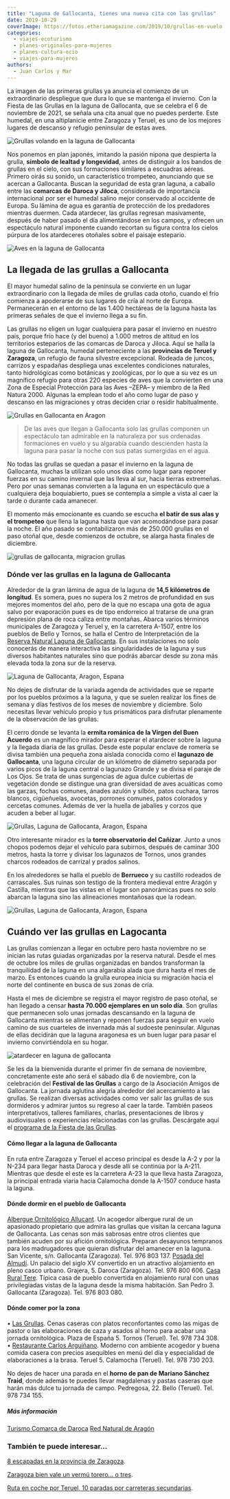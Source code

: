 ```yaml
---
title: "Laguna de Gallocanta, tienes una nueva cita con las grullas"
date: 2019-10-29
coverImage: https://fotos.etheriamagazine.com/2019/10/grullas-en-vuelo.jpg
categories: 
  - viajes-ecoturismo
  - planes-originales-para-mujeres
  - planes-cultura-ocio
  - viajes-para-mujeres
authors: 
  - Juan Carlos y Mar
---
```


La imagen de las primeras grullas ya anuncia el comienzo de un extraordinario despliegue que dura lo que se mantenga el invierno. Con la Fiesta de las Grullas en la laguna de Gallocanta, que se celebra el 6 de noviembre de 2021, se señala una cita anual que no puedes perderte. Este humedal, en una altiplanicie entre Zaragoza y Teruel, es uno de los mejores lugares de descanso y refugio peninsular de estas aves.

![Grullas volando en la laguna de Gallocanta](https://fotos.etheriamagazine.com/2019/10/que-ver-laguna-gallocanta-900x600.jpg "Laguna de Gallocanta (Zaragoza).")

Nos ponemos en plan japonés, imitando la pasión nipona que despierta la grulla, 
**símbolo de lealtad y longevidad**, antes de distinguir a los bandos de grullas en el 
cielo, con sus formaciones similares a escuadras aéreas. Primero oirás su sonido, un 
característico trompeteo, anunciando que se acercan a Gallocanta. Buscan la seguridad de 
esta gran laguna, a caballo entre las **comarcas de Daroca y Jiloca**, considerada de 
importancia internacional por ser el humedal salino mejor conservado al occidente de 
Europa. Su lámina de agua es garantía de protección de los predadores mientras duermen. 
Cada atardecer, las grullas regresan masivamente, después de haber pasado el día 
alimentándose en los campos, y ofrecen un espectáculo natural imponente cuando recortan 
su figura contra los cielos púrpura de los atardeceres otoñales sobre el paisaje 
estepario. 

![Aves en la laguna de Gallocanta](https://fotos.etheriamagazine.com/2019/10/viaje-zaragoza-laguna-gallocanta-grupo-rosa-900x600.jpg "Amanecer en la laguna de Gallocanta.")

## La llegada de las grullas a Gallocanta

El mayor humedal salino de la península se convierte en un lugar extraordinario con la 
llegada de miles de grullas cada otoño, cuando el frío comienza a apoderarse de sus 
lugares de cría al norte de Europa. Permanecerán en el entorno de las 1.400 hectáreas de 
la laguna hasta las primeras señales de que el invierno llega a su fin. 

Las grullas no eligen un lugar cualquiera para pasar el invierno en nuestro país, porque 
frío hace (y del bueno) a 1.000 metros de altitud en los territorios esteparios de las 
comarcas de Daroca y Jiloca. Aquí se halla la laguna de Gallocanta, humedal 
perteneciente a las **provincias de Teruel y Zaragoza**, un refugio de fauna silvestre 
excepcional. Rodeada de juncos, carrizos y espadañas despliega unas excelentes 
condiciones naturales, tanto hidrológicas como botánicas y zoológicas, por lo que a su 
vez es un magnífico refugio para otras 220 especies de aves que la convierten en una 
Zona de Especial Protección para las Aves –ZEPA– y miembro de la Red Natura 2000. 
Algunas la emplean todo el año como lugar de paso y descanso en las migraciones y otras 
deciden criar o residir habitualmente. 

![Grullas en Gallocanta en Aragon](https://fotos.etheriamagazine.com/2019/10/viaje-zaragoza-gallocanta-grullas-900x600.jpg "Grullas en la laguna de Gallocanta.")

> De las aves que llegan a Gallocanta solo las grullas componen un espectáculo tan 
> admirable en la naturaleza por sus ordenadas formaciones en vuelo y su algarabía cuando 
> descienden hasta la laguna para pasar la noche con sus patas sumergidas en el agua. 

No todas las grullas se quedan a pasar el invierno en la laguna de Gallocanta, muchas la 
utilizan solo unos días como lugar para reponer fuerzas en su camino invernal que las 
lleva al sur, hacia tierras extremeñas. Pero por unas semanas convierten a la laguna en 
un espectáculo que a cualquiera deja boquiabierto, pues se contempla a simple a vista al 
caer la tarde o durante cada amanecer. 

El momento más emocionante es cuando se escucha **el batir de sus alas y el trompeteo** 
que llena la laguna hasta que van acomodándose para pasar la noche. El año pasado se 
contabilizaron más de 250.000 grullas en el paso otoñal que, desde comienzos de octubre, 
se alarga hasta finales de diciembre. 

![grullas de gallocanta, migracion grullas](https://fotos.etheriamagazine.com/2019/10/grullas-en-vuelo-900x542.jpg "Grullas en pleno vuelo.")

### Dónde ver las grullas en la laguna de Gallocanta

Alrededor de la gran lámina de agua de la laguna de **14,5 kilómetros de longitud**. Es 
somera, pues no supera los 2 metros de profundidad en sus mejores momentos del año, pero 
de la que no escapa una gota de agua salvo por evaporación pues es de tipo endorreico al 
tratarse de una gran depresión plana de roca caliza entre montañas. Abarca varios 
términos municipales de Zaragoza y Teruel y, en la carretera A-1507, entre los pueblos 
de Bello y Tornos, se halla el Centro de Interpretación de la [Reserva Natural Laguna de 
Gallocanta](http://www.rednaturaldearagon.com/centros/centro-de-interpretacion-de-la-laguna-de-gallocanta/). 
En sus instalaciones no solo conocerás de manera interactiva las singularidades de la 
laguna y sus diversos habitantes naturales sino que podrás abarcar desde su zona más 
elevada toda la zona sur de la reserva. 

![Laguna de Gallocanta, Aragon, Espana](https://fotos.etheriamagazine.com/2019/10/viaje-zaragoza-laguna-gallocanta-dos-900x600.jpg "Otros habitantes de la laguna de Gallocanta.")

No dejes de disfrutar de la variada agenda de actividades que se reparte por los pueblos 
próximos a la laguna, y que se suelen realizar los fines de semana y días festivos de 
los meses de noviembre y diciembre. Solo necesitas llevar vehículo propio y tus 
prismáticos para disfrutar plenamente de la observación de las grullas. 

El cerro donde se levanta la **ermita románica de la Virgen del Buen Acuerdo** es un 
magnífico mirador para esperar el atardecer sobre la laguna y la llegada diaria de las 
grullas. Desde este popular enclave de romería se divisa también una pequeña zona 
aislada conocida como el **lagunazo de Gallocanta**, una laguna circular de un kilómetro 
de diámetro separada por varios picos de la laguna central o lagunazo Grande y se divisa 
el paraje de Los Ojos. Se trata de unas surgencias de agua dulce cubiertas de vegetación 
donde se distingue una gran diversidad de aves acuáticas como las garzas, fochas 
comunes, ánades azulón y silbón, patos cuchara, tarros blancos, cigüeñuelas, avocetas, 
porrones comunes, patos colorados y cercetas comunes. Además de ver la huella de 
jabalíes y corzos que acuden a beber al lugar. 

![Grullas, Laguna de Gallocanta, Aragon, Espana](https://fotos.etheriamagazine.com/2019/10/viaje-zaragoza-Gallocanta-Laguna-Nuestra-senora-Buen-Acuerdo-900x592.jpg "Ermita de Nuestra Señora del Buen Acuerdo.")

Otro interesante mirador es la **torre observatorio del Cañizar**. Junto a unos chopos 
podemos dejar el vehículo para subirnos, después de caminar 300 metros, hasta la torre y 
divisar los lagunazos de Tornos, unos grandes charcos rodeados de carrizal y prados 
salinos. 

En los alrededores se halla el pueblo de **Berrueco** y su castillo rodeados de 
carrascales. Sus ruinas son testigo de la frontera medieval entre Aragón y Castilla, 
mientras que las vistas en el lugar son panorámicas pues no solo abarcan la laguna sino 
las alineaciones montañosas que la rodean. 

![Grullas, Laguna de Gallocanta, Aragon, Espana](https://fotos.etheriamagazine.com/2019/10/viaje-zaragoza-laguna-gallocanta-verde-900x692.jpg "Laguna de Gallocanta.")

## Cuándo ver las grullas en Lagocanta

Las grullas comienzan a llegar en octubre pero hasta noviembre no se inician las rutas 
guiadas organizadas por la reserva natural. Desde el mes de octubre los miles de grullas 
organizadas en bandos transforman la tranquilidad de la laguna en una algarabía alada 
que dura hasta el mes de marzo. Es entonces cuando la grulla europea inicia su migración 
hacia el norte del continente en busca de sus zonas de cría. 

Hasta el mes de diciembre se registra el mayor registro de paso otoñal, se han llegado a 
censar **hasta 70.000 ejemplares en un solo día**. Son grullas que permanecen solo unas 
jornadas descansando en la laguna de Gallocanta mientras se alimentan y reponen fuerzas 
para seguir en vuelo camino de sus cuarteles de invernada más al sudoeste peninsular. 
Algunas de ellas decidirán que la laguna aragonesa es un buen lugar para pasar el 
invierno convirtiéndola en su hogar. 

![atardecer en laguna de gallocanta](https://fotos.etheriamagazine.com/2019/10/viaje-zaragoza-laguna-gallocanta-grullas-atardecer-900x601.jpg "Grullas al atardecer.")

Se les da la bienvenida durante el primer fin de semana de noviembre, concretamente este 
año será el sábado día 6 de noviembre, con la celebración del **Festival de las 
Grullas** a cargo de la Asociación Amigos de Gallocanta. La jornada aglutina alegría 
alrededor del acercamiento a las grullas. Se realizan diversas actividades como ver 
salir las grullas de sus dormideros y admirar juntos su regreso al caer la tarde. 
También paseos interpretativos, talleres familiares, charlas, presentaciones de libros y 
audiovisuales o experiencias relacionadas con las grullas. Descárgate aquí el [programa 
de la Fiesta de las 
Grullas](https://amigosdegallocanta.files.wordpress.com/2021/10/202111_programa-24-fiesta-grullas2.jpg). 

#### Cómo llegar a la laguna de Gallocanta

En ruta entre Zaragoza y Teruel el acceso principal es desde la A-2 y por la N-234 para 
llegar hasta Daroca y desde allí se continúa por la A-211. Mientras que desde el este es 
la carretera A-23 la que lleva hasta Zaragoza, la principal entrada viaria hacia 
Calamocha donde la A-1507 conduce hasta la laguna. 

#### Dónde dormir en el pueblo de Gallocanta

[Albergue Ornitológico Allucant](https://www.allucant.com/). Un acogedor albergue rural 
de un apasionado propietario que admira las grullas que visitan la cercana laguna de 
Gallocanta. Las cenas son más sabrosas entre otros clientes que también acuden por su 
afición ornitológica. Preparan desayunos tempranos para los madrugadores que quieran 
disfrutar del amanecer en la laguna. San Vicente, s/n. Gallocanta (Zaragoza). Tel. 976 
803 137. [Posada del Almudí](http://posadadelalmudi.es/). Un palacio del siglo XV 
convertido en un atractivo alojamiento en pleno casco urbano. Grajera, 5. Daroca 
(Zaragoza). Tel. 976 800 606. [Casa Rural 
Tere](http://www.adri.es/nueva/servicios/campo-de-daroca/gallocanta/vivienda-turismo-rural/1247-casa-tere). 
Típica casa de pueblo convertida en alojamiento rural con unas privilegiadas vistas de 
la laguna desde la misma habitación. San Pedro 3. Gallocanta (Zaragoza). Tel. 976 803 
080. 

#### Dónde comer por la zona

• [Las Grullas](http://hostallasgrullas.com/). Cenas caseras con platos reconfortantes 
como las migas de pastor o las elaboraciones de caza y asados al horno para acabar una 
jornada ornitológica. Plaza de España 5. Tornos (Teruel). Tel. 978 734 308. • [Restaurante 
Carlos Arguiñano](https://www.facebook.com/RestauranteCarlosArguinano). Moderno con 
ambiente acogedor y buena comida casera con precios asequibles en menú del día y 
especialidad de elaboraciones a la brasa. Teruel 5. Calamocha (Teruel). Tel. 978 730 
203. 

No dejes de hacer una parada en el **horno de pan de Mariano Sánchez Traid**, donde 
además te puedes llevar magdalenas y pastas caseras que harán más dulce tu jornada de 
campo. Pedregosa, 22. Bello (Teruel). Tel. 978 734 155. 

##### Más información

[Turismo Comarca de 
Daroca](http://turismo.comarcadedaroca.com/En_La_Laguna_De_Gallocanta.htm) [Red Natural 
de 
Aragón](http://rednaturaldearagon.com/centros/centro-de-interpretacion-de-la-laguna-de-gallocanta/) 

### También te puede interesar...

[8 escapadas en la provincia de 
Zaragoza](https://etheriamagazine.com/2020/06/08/viajes-por-espana-8-escapadas-en-la-provincia-de-zaragoza/). 

[Zaragoza bien vale un vermú torero… o 
tres](https://etheriamagazine.com/2019/02/12/mejores-bares-viaje-zaragoza/). 

[Ruta en coche por Teruel, 10 paradas por carreteras 
secundarias](https://etheriamagazine.com/2021/10/12/ruta-en-coche-por-teruel/).
